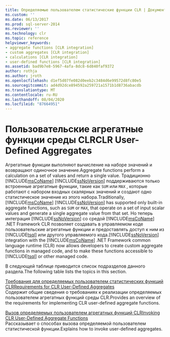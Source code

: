 ```yaml
---
title: Определяемые пользователем статистические функции CLR | Документация Майкрософт
ms.custom: ''
ms.date: 06/13/2017
ms.prod: sql-server-2014
ms.reviewer: ''
ms.technology: clr
ms.topic: reference
helpviewer_keywords:
- aggregate functions [CLR integration]
- custom aggregates [CLR integration]
- calculations [CLR integration]
- user-defined functions [CLR integration]
ms.assetid: bad9b7e8-5967-4afa-8dc8-6d840faf9372
author: rothja
ms.author: jroth
ms.openlocfilehash: d1ef5d07fe082d0eeb2c3484d6e99572d8fc80e5
ms.sourcegitcommit: ad4d92dce894592a259721a1571b1d8736abacdb
ms.translationtype: MT
ms.contentlocale: ru-RU
ms.lasthandoff: 08/04/2020
ms.locfileid: "87664951"
---
```

# <a name="clr-user-defined-aggregates"></a><span data-ttu-id="913ec-102">Пользовательские агрегатные функции среды CLR</span><span class="sxs-lookup"><span data-stu-id="913ec-102">CLR User-Defined Aggregates</span></span>
  <span data-ttu-id="913ec-103">Агрегатные функции выполняют вычисление на наборе значений и возвращают одиночное значение.</span><span class="sxs-lookup"><span data-stu-id="913ec-103">Aggregate functions perform a calculation on a set of values and return a single value.</span></span> <span data-ttu-id="913ec-104">Традиционно [!INCLUDE[msCoName](../../includes/msconame-md.md)] [!INCLUDE[ssNoVersion](../../includes/ssnoversion-md.md)] поддерживаются только встроенные агрегатные функции, такие как `SUM` или `MAX` , которые работают с набором входных скалярных значений и создают одно статистическое значение из этого набора.</span><span class="sxs-lookup"><span data-stu-id="913ec-104">Traditionally, [!INCLUDE[msCoName](../../includes/msconame-md.md)] [!INCLUDE[ssNoVersion](../../includes/ssnoversion-md.md)] has supported only built-in aggregate functions, such as `SUM` or `MAX`, that operate on a set of input scalar values and generate a single aggregate value from that set.</span></span> <span data-ttu-id="913ec-105">Но теперь интеграция [!INCLUDE[ssNoVersion](../../includes/ssnoversion-md.md)] со средой [!INCLUDE[msCoName](../../includes/msconame-md.md)] .NET Framework CLR позволяет создавать в управляемом коде пользовательские агрегатные функции и предоставлять доступ к ним из [!INCLUDE[tsql](../../includes/tsql-md.md)] или другого управляемого кода.</span><span class="sxs-lookup"><span data-stu-id="913ec-105">[!INCLUDE[ssNoVersion](../../includes/ssnoversion-md.md)] integration with the [!INCLUDE[msCoName](../../includes/msconame-md.md)] .NET Framework common language runtime (CLR) now allows developers to create custom aggregate functions in managed code, and to make these functions accessible to [!INCLUDE[tsql](../../includes/tsql-md.md)] or other managed code.</span></span>  
  
 <span data-ttu-id="913ec-106">В следующей таблице приводится список подразделов данного раздела.</span><span class="sxs-lookup"><span data-stu-id="913ec-106">The following table lists the topics in this section.</span></span>  
  
 [<span data-ttu-id="913ec-107">Требования для определяемых пользователем статистических функций CLR</span><span class="sxs-lookup"><span data-stu-id="913ec-107">Requirements for CLR User-Defined Aggregates</span></span>](clr-user-defined-aggregates-requirements.md)  
 <span data-ttu-id="913ec-108">Содержит общие сведения о требованиях к реализации определяемых пользователем агрегатных функций среды CLR.</span><span class="sxs-lookup"><span data-stu-id="913ec-108">Provides an overview of the requirements for implementing CLR user-defined aggregate functions.</span></span>  
  
 [<span data-ttu-id="913ec-109">Вызов определяемых пользователем агрегатных функций CLR</span><span class="sxs-lookup"><span data-stu-id="913ec-109">Invoking CLR User-Defined Aggregate Functions</span></span>](clr-user-defined-aggregate-invoking-functions.md)  
 <span data-ttu-id="913ec-110">Рассказывает о способах вызова определяемой пользователем статистической функции.</span><span class="sxs-lookup"><span data-stu-id="913ec-110">Explains how to invoke user-defined aggregates.</span></span>  
  
  

